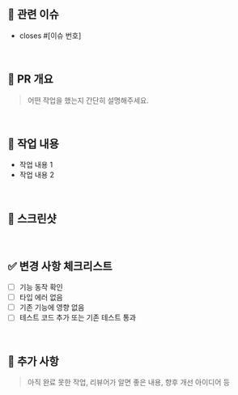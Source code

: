 ## 📂 관련 이슈

- closes #[이슈 번호]

<br>

## 🔀 PR 개요

> 어떤 작업을 했는지 간단히 설명해주세요.

<br>

## 📝 작업 내용

- 작업 내용 1
- 작업 내용 2

<br>

## 📸 스크린샷

<br>

## ✅ 변경 사항 체크리스트

- [ ] 기능 동작 확인
- [ ] 타입 에러 없음
- [ ] 기존 기능에 영향 없음
- [ ] 테스트 코드 추가 또는 기존 테스트 통과

<br>

## 🔧 추가 사항

> 아직 완료 못한 작업, 리뷰어가 알면 좋은 내용, 향후 개선 아이디어 등

<br>
